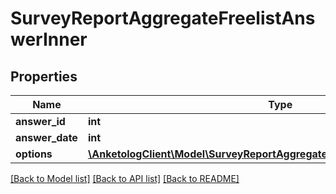 # SurveyReportAggregateFreelistAnswerInner

## Properties
Name | Type | Description | Notes
------------ | ------------- | ------------- | -------------
**answer_id** | **int** |  | 
**answer_date** | **int** |  | 
**options** | [**\AnketologClient\Model\SurveyReportAggregateFreelistAnswerInnerOptions[]**](SurveyReportAggregateFreelistAnswerInnerOptions.md) |  | 

[[Back to Model list]](../README.md#documentation-for-models) [[Back to API list]](../README.md#documentation-for-api-endpoints) [[Back to README]](../README.md)



